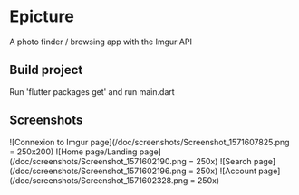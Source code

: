 # Epicture
A photo finder / browsing app with the Imgur API

## Build project
Run 'flutter packages get' and run main.dart

## Screenshots
![Connexion to Imgur page](/doc/screenshots/Screenshot_1571607825.png = 250x200)
![Home page/Landing page](/doc/screenshots/Screenshot_1571602190.png = 250x)
![Search page](/doc/screenshots/Screenshot_1571602196.png = 250x)
![Account page](/doc/screenshots/Screenshot_1571602328.png = 250x)
